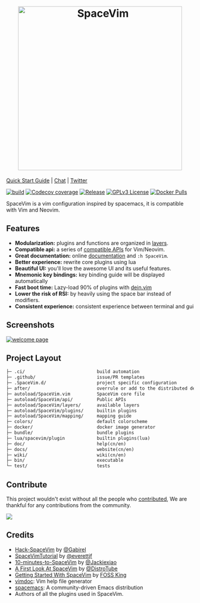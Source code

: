 <h1 align="center">
<a href="https://github.com/SpaceVim/SpaceVim#readme">
  <img src="https://spacevim.org/logo.png" width="440" alt="SpaceVim"/>
  </a>
</h1>

[Quick Start Guide](https://spacevim.org/quick-start-guide/) \|
[Chat](https://chat.mozilla.org/#/room/#spacevim:matrix.org) \|
[Twitter](https://twitter.com/SpaceVim)

[![build](https://img.shields.io/github/actions/workflow/status/SpaceVim/SpaceVim/check.yml?branch=master)](https://github.com/SpaceVim/SpaceVim/actions/workflows/check.yml?query=branch%3Amaster)
[![Codecov coverage](https://img.shields.io/codecov/c/github/SpaceVim/SpaceVim.svg)](https://codecov.io/gh/SpaceVim/SpaceVim)
[![Release](https://img.shields.io/badge/Release-2.2.0-8700FF.svg)](https://spacevim.org/SpaceVim-release-v2.2.0/)
[![GPLv3 License](https://img.shields.io/badge/license-GPLv3-blue.svg)](https://github.com/SpaceVim/SpaceVim/blob/master/LICENSE)
[![Docker Pulls](https://img.shields.io/docker/pulls/spacevim/spacevim)](https://hub.docker.com/r/spacevim/spacevim)

SpaceVim is a vim configuration inspired by spacemacs, it is compatible with Vim and Neovim.

## Features

- **Modularization:** plugins and functions are organized in [layers](https://spacevim.org/layers/).
- **Compatible api:** a series of [compatible APIs](https://spacevim.org/api/) for Vim/Neovim.
- **Great documentation:** online [documentation](https://spacevim.org/documentation/) and `:h SpaceVim`.
- **Better experience:** rewrite core plugins using lua
- **Beautiful UI:** you'll love the awesome UI and its useful features.
- **Mnemonic key bindings:** key binding guide will be displayed automatically
- **Fast boot time:** Lazy-load 90% of plugins with [dein.vim](https://github.com/Shougo/dein.vim)
- **Lower the risk of RSI:** by heavily using the space bar instead of modifiers.
- **Consistent experience:** consistent experience between terminal and gui

## Screenshots

[![welcome page](https://img.spacevim.org/release-v2.2.0.png)](https://github.com/SpaceVim/SpaceVim#screenshots)

## Project Layout

```txt
├─ .ci/                           build automation
├─ .github/                       issue/PR templates
├─ .SpaceVim.d/                   project specific configuration
├─ after/                         overrule or add to the distributed defaults
├─ autoload/SpaceVim.vim          SpaceVim core file
├─ autoload/SpaceVim/api/         Public APIs
├─ autoload/SpaceVim/layers/      available layers
├─ autoload/SpaceVim/plugins/     builtin plugins
├─ autoload/SpaceVim/mapping/     mapping guide
├─ colors/                        default colorscheme
├─ docker/                        docker image generator
├─ bundle/                        bundle plugins
├─ lua/spacevim/plugin            builtin plugins(lua)
├─ doc/                           help(cn/en)
├─ docs/                          website(cn/en)
├─ wiki/                          wiki(cn/en)
├─ bin/                           executable
└─ test/                          tests
```

## Contribute

This project wouldn't exist without all the people who [contributed](CONTRIBUTING.md),
We are thankful for any contributions from the community.

<a href="https://github.com/SpaceVim/SpaceVim/graphs/contributors"><img src="https://opencollective.com/spacevim/contributors.svg?width=890&button=false" /></a>

## Credits

- [Hack-SpaceVim](https://github.com/Gabirel/Hack-SpaceVim) by [@Gabirel](https://github.com/Gabirel)
- [SpaceVimTutorial](https://everettjf.gitbooks.io/spacevimtutorial/content/) by [@everettjf](https://github.com/everettjf)
- [10-minutes-to-SpaceVim](https://github.com/Jackiexiao/10-minutes-to-SpaceVim) by [@Jackiexiao](https://github.com/Jackiexiao)
- [A First Look At SpaceVim](https://www.youtube.com/watch?v=iXPS_NHLj9k) by [@DistroTube](https://www.youtube.com/channel/UCVls1GmFKf6WlTraIb_IaJg)
- [Getting Started With SpaceVim](https://www.youtube.com/watch?v=3xB501CJDB8) by [FOSS King](https://www.youtube.com/channel/UCfU_sitghekwveLh6yM_xuA)
- [vimdoc](https://github.com/google/vimdoc): Vim help file generator
- [spacemacs](https://www.spacemacs.org/): A community-driven Emacs distribution
- Authors of all the plugins used in SpaceVim.

<!-- vim:set nowrap: -->
